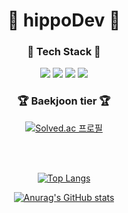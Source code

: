 <!-- Header -->

<!-- Title -->

<div align=center>
	<h1> 🦛 hippoDev 🦛 </h1>
	
	
</div>

<!-- Tech Stack (logos) -->
<div align=center>
	<h3> 📖 Tech Stack 📖 </h3>
	
	
</div>

<div align=center>
	<img src="https://img.shields.io/badge/Java-007396?style=flat&logo=Conda-Forge&logoColor=white" />
	<img src="https://img.shields.io/badge/Spring-6DB33F?style=flat&logo=Spring&logoColor=white" />
  	<img src="https://img.shields.io/badge/Oracle%20SQL-F80000?style=flat&logo=Oracle&logoColor=white" />
	<img src="https://img.shields.io/badge/mongodb-47A248?style=flat&logo=mongodb&logoColor=white" />


</div>

<!--Baekjoon tier-->
<div align=center>
	<h3> 🏆 Baekjoon tier 🏆 </h3>
</div>


<div align=center>

[![Solved.ac
프로필](http://mazassumnida.wtf/api/mini/generate_badge?boj=dhtmxk8134)](https://solved.ac/dhtmxk8134)

<br>
<br>

<!-- Top Langs -->
[![Top Langs](https://github-readme-stats.vercel.app/api/top-langs/?username=righthunkwon)](https://github.com/righthunkwon/github-readme-stats)
	
<!-- Github stats -->
[![Anurag's GitHub stats](https://github-readme-stats.vercel.app/api?username=righthunkwon)](https://github.com/righthunkwon/github-readme-stats)


<!-- Footer -->
	
</div>
